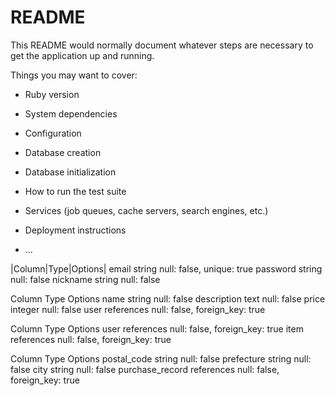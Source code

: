 # README

This README would normally document whatever steps are necessary to get the
application up and running.

Things you may want to cover:

* Ruby version

* System dependencies

* Configuration

* Database creation

* Database initialization

* How to run the test suite

* Services (job queues, cache servers, search engines, etc.)

* Deployment instructions

* ...

|Column|Type|Options|
email	string	null: false, unique: true
password	string	null: false
nickname	string	null: false

Column	Type	Options
name	string	null: false
description	text	null: false
price	integer	null: false
user	references	null: false, foreign_key: true


Column	Type	Options
user	references	null: false, foreign_key: true
item	references	null: false, foreign_key: true

Column	Type	Options
postal_code	string	null: false
prefecture	string	null: false
city	string	null: false
purchase_record	references	null: false, foreign_key: true

